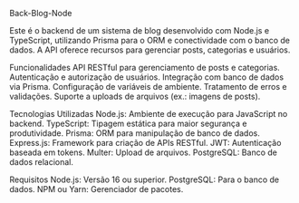 Back-Blog-Node

Este é o backend de um sistema de blog desenvolvido com Node.js e TypeScript, utilizando Prisma para o ORM e conectividade com o banco de dados. A API oferece recursos para gerenciar posts, categorias e usuários.


Funcionalidades
API RESTful para gerenciamento de posts e categorias.
Autenticação e autorização de usuários.
Integração com banco de dados via Prisma.
Configuração de variáveis de ambiente.
Tratamento de erros e validações.
Suporte a uploads de arquivos (ex.: imagens de posts).

Tecnologias Utilizadas
Node.js: Ambiente de execução para JavaScript no backend.
TypeScript: Tipagem estática para maior segurança e produtividade.
Prisma: ORM para manipulação de banco de dados.
Express.js: Framework para criação de APIs RESTful.
JWT: Autenticação baseada em tokens.
Multer: Upload de arquivos.
PostgreSQL: Banco de dados relacional.

Requisitos
Node.js: Versão 16 ou superior.
PostgreSQL: Para o banco de dados.
NPM ou Yarn: Gerenciador de pacotes.
